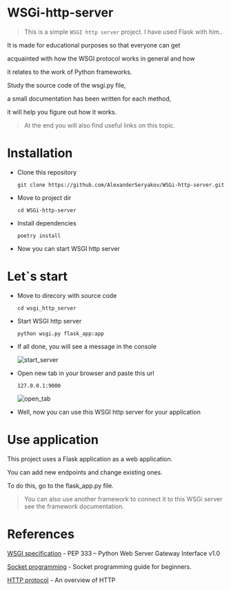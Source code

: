 # WSGi-http-server
> This is a simple `WSGI http server` project.
> I have used Flask with him..

It is made for educational purposes so that everyone can get 

acquainted with how the WSGI protocol works in general and how 

it relates to the work of Python frameworks.

Study the source code of the wsgi.py file, 

a small documentation has been written for each method, 

it will help you figure out how it works.

> At the end you will also find useful links on this topic.
# Installation

- Clone this repository
  
  ```
  git clone https://github.com/AlexanderSeryakov/WSGi-http-server.git
  ```
- Move to project dir
  
  ```
  cd WSGi-http-server
  ``` 
- Install dependencies

  ```
  poetry install
  ```
- Now you can start WSGI http server

# Let`s start
- Move to direcory with source code
  
  ```
  cd wsgi_http_server
  ```
- Start WSGI http server
  ```
  python wsgi.py flask_app:app
  ```
- If all done, you will see a message in the console
  
  ![start_server](https://github.com/AlexanderSeryakov/WSGi-http-server/assets/110708669/41ef24fe-98c3-43f5-8b4e-e228f27e9c5c)

- Open new tab in your browser and paste this url
  ```
  127.0.0.1:9000
  ```
  ![open_tab](https://github.com/AlexanderSeryakov/WSGi-http-server/assets/110708669/7ba67db4-bc09-4e61-b62c-8adba3a57a9f)

- Well, now you can use this WSGI http server for your application

# Use application

This project uses a Flask application as a web application.

You can add new endpoints and change existing ones.

To do this, go to the flask_app.py file.

> You can also use another framework to connect it to this WSGi server see the framework documentation.

# References
[WSGI specification](https://peps.python.org/pep-0333/) - PEP 333 – Python Web Server Gateway Interface v1.0

[Socket programming](https://realpython.com/python-sockets/) - Socket programming guide for beginners.

[HTTP protocol](https://developer.mozilla.org/en-US/docs/Web/HTTP/Overview) - An overview of HTTP
